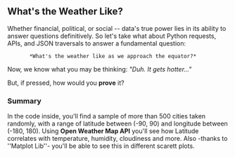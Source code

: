 ## What's the Weather Like? 

 
Whether financial, political, or social -- data's true power lies in its ability to answer questions definitively. 
So let's take what about Python requests, APIs, and JSON traversals to answer a fundamental question: 

           *What's the weather like as we approach the equator?*

Now, we know what you may be thinking: _"Duh. It gets hotter..."_

But, if pressed, how would you **prove** it?


### Summary  
In the code inside, you'll find a sample of more than 500 cities taken randomly, with a range of latitude between (-90, 90) 
and longitude between (-180, 180). Using **Open Weather Map API** you'll see how Latitude correlates with temperature, humidity,
cloudiness and more. Also -thanks to ''Matplot Lib''- you'll be able to see this in different scarett plots. 


